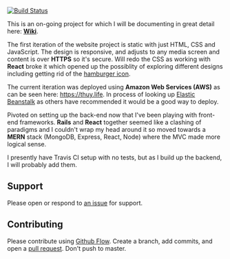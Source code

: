 [![Build Status](https://travis-ci.org/ThuyNT13/thuy_life.svg?branch=master)](https://travis-ci.org/ThuyNT13/thuy_life)

This is an on-going project for which I will be documenting in great detail here: [**Wiki**](https://github.com/ThuyNT13/thuy_life/wiki).

The first iteration of the website project is static with just HTML, CSS and JavaScript. The design is responsive, and adjusts to any media screen and content is over **HTTPS** so it's secure. Will redo the CSS as working with **React** broke it which opened up the possiblity of exploring different designs including getting rid of the [hamburger icon](https://www.nngroup.com/articles/hamburger-menus/). 

The current iteration was deployed using **Amazon Web Services (AWS)** as can be seen here: https://thuy.life. In process of looking up [Elastic Beanstalk](https://aws.amazon.com/elasticbeanstalk/) as others have recommended it would be a good way to deploy.

Pivoted on setting up the back-end now that I've been playing with front-end frameworks. **Rails** and **React** together seemed like a clashing of paradigms and I couldn't wrap my head around it so moved towards a **MERN** stack (MongoDB, Express, React, Node) where the MVC made more logical sense. 

I presently have Travis CI setup with no tests, but as I build up the backend, I will probably add them.

## Support

Please open or respond to [an issue](https://github.com/ThuyNT13/thuy_life/issues) for support.

## Contributing

Please contribute using [Github Flow](https://guides.github.com/introduction/flow/). Create a branch, add commits, and open a [pull request](https://github.com/ThuyNT13/thuy_life/pulls). Don't push to master.
